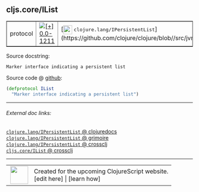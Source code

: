 ## cljs.core/IList



 <table border="1">
<tr>
<td>protocol</td>
<td><a href="https://github.com/cljsinfo/cljs-api-docs/tree/0.0-1211"><img valign="middle" alt="[+] 0.0-1211" title="Added in 0.0-1211" src="https://img.shields.io/badge/+-0.0--1211-lightgrey.svg"></a> </td>
<td>
[<img height="24px" valign="middle" src="http://i.imgur.com/1GjPKvB.png"> <samp>clojure.lang/IPersistentList</samp>](https://github.com/clojure/clojure/blob//src/jvm/clojure/lang/IPersistentList.java)
</td>
</tr>
</table>







Source docstring:

```
Marker interface indicating a persistent list
```


Source code @ [github](https://github.com/clojure/clojurescript/blob/r2985/src/cljs/cljs/core.cljs#L346-L347):

```clj
(defprotocol IList
  "Marker interface indicating a persistent list")
```

<!--
Repo - tag - source tree - lines:

 <pre>
clojurescript @ r2985
└── src
    └── cljs
        └── cljs
            └── <ins>[core.cljs:346-347](https://github.com/clojure/clojurescript/blob/r2985/src/cljs/cljs/core.cljs#L346-L347)</ins>
</pre>

-->

---



###### External doc links:

[`clojure.lang/IPersistentList` @ clojuredocs](http://clojuredocs.org/clojure.lang/IPersistentList)<br>
[`clojure.lang/IPersistentList` @ grimoire](http://conj.io/store/v1/org.clojure/clojure/1.7.0-beta3/clj/clojure.lang/IPersistentList/)<br>
[`clojure.lang/IPersistentList` @ crossclj](http://crossclj.info/fun/clojure.lang/IPersistentList.html)<br>
[`cljs.core/IList` @ crossclj](http://crossclj.info/fun/cljs.core.cljs/IList.html)<br>

---

 <table>
<tr><td>
<img valign="middle" align="right" width="48px" src="http://i.imgur.com/Hi20huC.png">
</td><td>
Created for the upcoming ClojureScript website.<br>
[edit here] | [learn how]
</td></tr></table>

[edit here]:https://github.com/cljsinfo/cljs-api-docs/blob/master/cljsdoc/cljs.core_IList.cljsdoc
[learn how]:https://github.com/cljsinfo/cljs-api-docs/wiki/cljsdoc-files

<!--

This information was too distracting to show to readers, but I'll leave it
commented here since it is helpful to:

- pretty-print the data used to generate this document
- and show how to retrieve that data



The API data for this symbol:

```clj
{:ns "cljs.core",
 :name "IList",
 :history [["+" "0.0-1211"]],
 :type "protocol",
 :full-name-encode "cljs.core_IList",
 :source {:code "(defprotocol IList\n  \"Marker interface indicating a persistent list\")",
          :title "Source code",
          :repo "clojurescript",
          :tag "r2985",
          :filename "src/cljs/cljs/core.cljs",
          :lines [346 347]},
 :full-name "cljs.core/IList",
 :clj-symbol "clojure.lang/IPersistentList",
 :docstring "Marker interface indicating a persistent list"}

```

Retrieve the API data for this symbol:

```clj
;; from Clojure REPL
(require '[clojure.edn :as edn])
(-> (slurp "https://raw.githubusercontent.com/cljsinfo/cljs-api-docs/catalog/cljs-api.edn")
    (edn/read-string)
    (get-in [:symbols "cljs.core/IList"]))
```

-->
